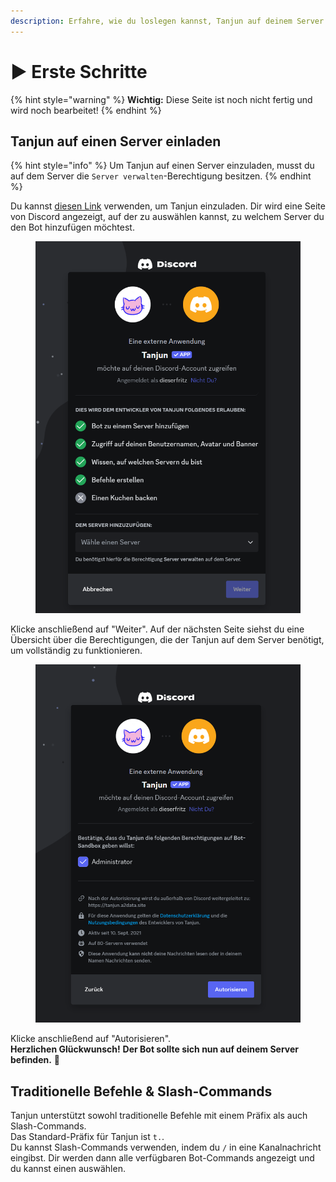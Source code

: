```yaml
---
description: Erfahre, wie du loslegen kannst, Tanjun auf deinem Server zu verwenden!
---
```


# ▶️ Erste Schritte

{% hint style="warning" %}
**Wichtig:** Diese Seite ist noch nicht fertig und wird noch bearbeitet!
{% endhint %}

## Tanjun auf einen Server einladen

{% hint style="info" %}
Um Tanjun auf einen Server einzuladen, musst du auf dem Server die `Server verwalten`-Berechtigung besitzen.
{% endhint %}

Du kannst [diesen Link](https://r.arion2000.xyz/discord/dcdev/app/tanjun/c\_invite) verwenden, um Tanjun einzuladen. Dir wird eine Seite von Discord angezeigt, auf der zu auswählen kannst, zu welchem Server du den Bot hinzufügen möchtest.

<div data-full-width="false">

<figure><img src=".gitbook/assets/invite_bot_select_server.png" alt="" width="563"><figcaption></figcaption></figure>

</div>

Klicke anschließend auf "Weiter". Auf der nächsten Seite siehst du eine Übersicht über die Berechtigungen, die der Tanjun auf dem Server benötigt, um vollständig zu funktionieren.&#x20;

<figure><img src=".gitbook/assets/image (2).png" alt="" width="563"><figcaption></figcaption></figure>

Klicke anschließend auf "Autorisieren".\
**Herzlichen Glückwunsch!** **Der Bot sollte sich nun auf deinem Server befinden.** :tada:

## Traditionelle Befehle & Slash-Commands

Tanjun unterstützt sowohl traditionelle Befehle mit einem Präfix als auch Slash-Commands.\
Das Standard-Präfix für Tanjun ist `t.`.\
Du kannst Slash-Commands verwenden, indem du `/` in eine Kanalnachricht eingibst. Dir werden dann alle verfügbaren Bot-Commands angezeigt und du kannst einen auswählen.

